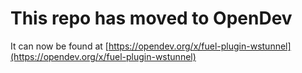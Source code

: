 # This repo has moved to OpenDev

It can now be found at [https://opendev.org/x/fuel-plugin-wstunnel](https://opendev.org/x/fuel-plugin-wstunnel)
